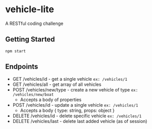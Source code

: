 # vehicle-lite
A RESTful coding challenge

## Getting Started

`npm start`

## Endpoints

* GET /vehicles/id - get a single vehicle `ex: /vehicles/1`
* GET /vehicles/all - get array of all vehicles
* POST /vehicles/new/type - create a new vehicle of type `ex: /vehicles/new/boat`
  * Accepts a body of properties
* POST /vehicles/id - update a single vehicle `ex: /vehicles/1`
  * Accepts a body { type: string, props: object }
* DELETE /vehicles/id - delete specific vehicle `ex: /vehicles/1`
* DELETE /vehicles/last - delete last added vehicle (as of session)
